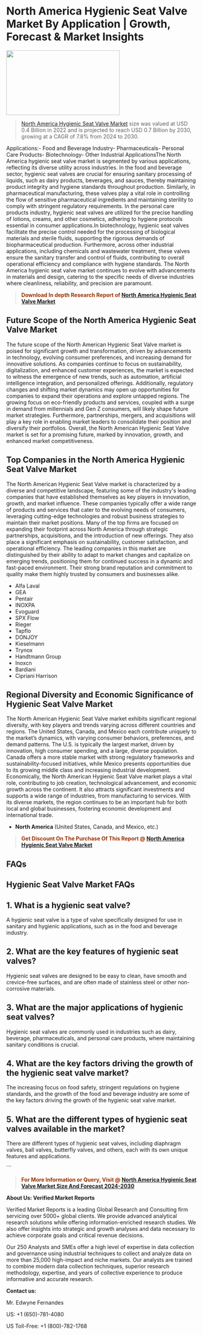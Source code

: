 <p><h1>North America Hygienic Seat Valve Market By Application | Growth, Forecast & Market Insights</h1><p><img class="aligncenter size-medium wp-image-105565" src="https://ffe5etoiles.com/wp-content/uploads/2025/01/MST7-300x171.png" alt="" width="300" height="171" /></p><blockquote><p><a href="https://www.verifiedmarketreports.com/download-sample/?rid=493014&utm_source=Github-NA&utm_medium=377" target="_blank">North America Hygienic Seat Valve Market</a> size was valued at USD 0.4 Billion in 2022 and is projected to reach USD 0.7 Billion by 2030, growing at a CAGR of 7.8% from 2024 to 2030.</p></blockquote>Applications:- Food and Beverage Industry- Pharmaceuticals- Personal Care Products- Biotechnology- Other Industrial ApplicationsThe North America hygienic seat valve market is segmented by various applications, reflecting its diverse utility across industries. In the food and beverage sector, hygienic seat valves are crucial for ensuring sanitary processing of liquids, such as dairy products, beverages, and sauces, thereby maintaining product integrity and hygiene standards throughout production. Similarly, in pharmaceutical manufacturing, these valves play a vital role in controlling the flow of sensitive pharmaceutical ingredients and maintaining sterility to comply with stringent regulatory requirements. In the personal care products industry, hygienic seat valves are utilized for the precise handling of lotions, creams, and other cosmetics, adhering to hygiene protocols essential in consumer applications.In biotechnology, hygienic seat valves facilitate the precise control needed for the processing of biological materials and sterile fluids, supporting the rigorous demands of biopharmaceutical production. Furthermore, across other industrial applications, including chemicals and wastewater treatment, these valves ensure the sanitary transfer and control of fluids, contributing to overall operational efficiency and compliance with hygiene standards. The North America hygienic seat valve market continues to evolve with advancements in materials and design, catering to the specific needs of diverse industries where cleanliness, reliability, and precision are paramount.</p><blockquote><p><span style="color: #993300;"><strong>Download In depth Research Report of <a href="https://www.verifiedmarketreports.com/download-sample/?rid=493014&utm_source=Github-NA&utm_medium=377">North America Hygienic Seat Valve Market</a></strong></span></p></blockquote><h2>Future Scope of the North America Hygienic Seat Valve Market</h2><p>The future scope of the North American Hygienic Seat Valve market is poised for significant growth and transformation, driven by advancements in technology, evolving consumer preferences, and increasing demand for innovative solutions. As companies continue to focus on sustainability, digitalization, and enhanced customer experiences, the market is expected to witness the emergence of new trends, such as automation, artificial intelligence integration, and personalized offerings. Additionally, regulatory changes and shifting market dynamics may open up opportunities for companies to expand their operations and explore untapped regions. The growing focus on eco-friendly products and services, coupled with a surge in demand from millennials and Gen Z consumers, will likely shape future market strategies. Furthermore, partnerships, mergers, and acquisitions will play a key role in enabling market leaders to consolidate their position and diversify their portfolios. Overall, the North American Hygienic Seat Valve market is set for a promising future, marked by innovation, growth, and enhanced market competitiveness.</p><h2>Top Companies in the North America Hygienic Seat Valve Market</h2><p>The North American Hygienic Seat Valve market is characterized by a diverse and competitive landscape, featuring some of the industry's leading companies that have established themselves as key players in innovation, growth, and market influence. These companies typically offer a wide range of products and services that cater to the evolving needs of consumers, leveraging cutting-edge technologies and robust business strategies to maintain their market positions. Many of the top firms are focused on expanding their footprint across North America through strategic partnerships, acquisitions, and the introduction of new offerings. They also place a significant emphasis on sustainability, customer satisfaction, and operational efficiency. The leading companies in this market are distinguished by their ability to adapt to market changes and capitalize on emerging trends, positioning them for continued success in a dynamic and fast-paced environment. Their strong brand reputation and commitment to quality make them highly trusted by consumers and businesses alike.</p><p><ul><li>Alfa Laval </li><li> GEA </li><li> Pentair </li><li> INOXPA </li><li> Evoguard </li><li> SPX Flow </li><li> Rieger </li><li> Tapflo </li><li> DONJOY </li><li> Kieselmann </li><li> Trynox </li><li> Handtmann Group </li><li> Inoxcn </li><li> Bardiani </li><li> Cipriani Harrison</li></ul></p><h2>Regional Diversity and Economic Significance of Hygienic Seat Valve Market</h2><p>The North American Hygienic Seat Valve market exhibits significant regional diversity, with key players and trends varying across different countries and regions. The United States, Canada, and Mexico each contribute uniquely to the market’s dynamics, with varying consumer behaviors, preferences, and demand patterns. The U.S. is typically the largest market, driven by innovation, high consumer spending, and a large, diverse population. Canada offers a more stable market with strong regulatory frameworks and sustainability-focused initiatives, while Mexico presents opportunities due to its growing middle class and increasing industrial development. Economically, the North American Hygienic Seat Valve market plays a vital role, contributing to job creation, technological advancement, and economic growth across the continent. It also attracts significant investments and supports a wide range of industries, from manufacturing to services. With its diverse markets, the region continues to be an important hub for both local and global businesses, fostering economic development and international trade.</p><ul> <li><strong>North America</strong> (United States, Canada, and Mexico, etc.)</li></ul><blockquote><p><span style="color: #993300;"><strong>Get Discount On The Purchase Of This Report @ <a href="https://www.verifiedmarketreports.com/ask-for-discount/?rid=493014&utm_source=Github-NA&utm_medium=377">North America Hygienic Seat Valve Market</a></strong></span></p></blockquote><h2>FAQs</h2><p><h2>Hygienic Seat Valve Market FAQs</h1><h2>1. What is a hygienic seat valve?</div><div></h2><p>A hygienic seat valve is a type of valve specifically designed for use in sanitary and hygienic applications, such as in the food and beverage industry.</p><h2>2. What are the key features of hygienic seat valves?</div><div></h2><p>Hygienic seat valves are designed to be easy to clean, have smooth and crevice-free surfaces, and are often made of stainless steel or other non-corrosive materials.</p><h2>3. What are the major applications of hygienic seat valves?</div><div></h2><p>Hygienic seat valves are commonly used in industries such as dairy, beverage, pharmaceuticals, and personal care products, where maintaining sanitary conditions is crucial.</p><h2>4. What are the key factors driving the growth of the hygienic seat valve market?</div><div></h2><p>The increasing focus on food safety, stringent regulations on hygiene standards, and the growth of the food and beverage industry are some of the key factors driving the growth of the hygienic seat valve market.</p><h2>5. What are the different types of hygienic seat valves available in the market?</div><div></h2><p>There are different types of hygienic seat valves, including diaphragm valves, ball valves, butterfly valves, and others, each with its own unique features and applications.</p><!-- continue with other FAQs and their answers --></body></html>```</p><blockquote><p><span style="color: #993300;"><strong>For More Information or Query, Visit @ <a href="https://www.verifiedmarketreports.com/product/hygienic-seat-valve-market/">North America Hygienic Seat Valve Market Size And Forecast 2024-2030</a></strong></span></p></blockquote><p><strong>About Us: Verified Market Reports</strong></p><p>Verified Market Reports is a leading Global Research and Consulting firm servicing over 5000+ global clients. We provide advanced analytical research solutions while offering information-enriched research studies. We also offer insights into strategic and growth analyses and data necessary to achieve corporate goals and critical revenue decisions.</p><p>Our 250 Analysts and SMEs offer a high level of expertise in data collection and governance using industrial techniques to collect and analyze data on more than 25,000 high-impact and niche markets. Our analysts are trained to combine modern data collection techniques, superior research methodology, expertise, and years of collective experience to produce informative and accurate research.</p><p><strong>Contact us:</strong></p><p>Mr. Edwyne Fernandes</p><p>US: +1 (650)-781-4080</p><p>US Toll-Free: +1 (800)-782-1768</p>
